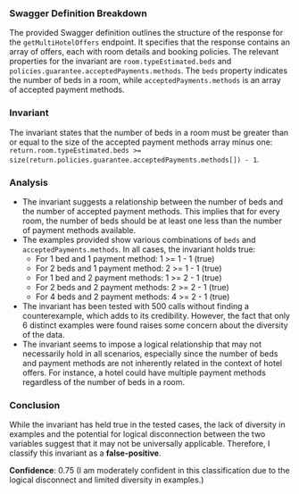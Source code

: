 ### Swagger Definition Breakdown
The provided Swagger definition outlines the structure of the response for the `getMultiHotelOffers` endpoint. It specifies that the response contains an array of offers, each with room details and booking policies. The relevant properties for the invariant are `room.typeEstimated.beds` and `policies.guarantee.acceptedPayments.methods`. The `beds` property indicates the number of beds in a room, while `acceptedPayments.methods` is an array of accepted payment methods.

### Invariant
The invariant states that the number of beds in a room must be greater than or equal to the size of the accepted payment methods array minus one: `return.room.typeEstimated.beds >= size(return.policies.guarantee.acceptedPayments.methods[]) - 1`.

### Analysis
- The invariant suggests a relationship between the number of beds and the number of accepted payment methods. This implies that for every room, the number of beds should be at least one less than the number of payment methods available.
- The examples provided show various combinations of `beds` and `acceptedPayments.methods`. In all cases, the invariant holds true:
  - For 1 bed and 1 payment method: 1 >= 1 - 1 (true)
  - For 2 beds and 1 payment method: 2 >= 1 - 1 (true)
  - For 1 bed and 2 payment methods: 1 >= 2 - 1 (true)
  - For 2 beds and 2 payment methods: 2 >= 2 - 1 (true)
  - For 4 beds and 2 payment methods: 4 >= 2 - 1 (true)
- The invariant has been tested with 500 calls without finding a counterexample, which adds to its credibility. However, the fact that only 6 distinct examples were found raises some concern about the diversity of the data.
- The invariant seems to impose a logical relationship that may not necessarily hold in all scenarios, especially since the number of beds and payment methods are not inherently related in the context of hotel offers. For instance, a hotel could have multiple payment methods regardless of the number of beds in a room.

### Conclusion
While the invariant has held true in the tested cases, the lack of diversity in examples and the potential for logical disconnection between the two variables suggest that it may not be universally applicable. Therefore, I classify this invariant as a **false-positive**. 

**Confidence**: 0.75 (I am moderately confident in this classification due to the logical disconnect and limited diversity in examples.)
